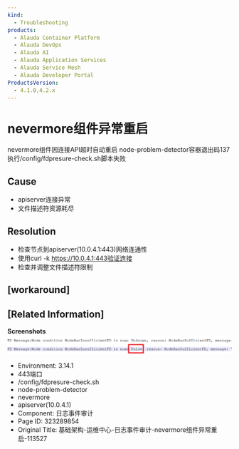 ```yaml
---
kind:
  - Troubleshooting
products:
  - Alauda Container Platform
  - Alauda DevOps
  - Alauda AI
  - Alauda Application Services
  - Alauda Service Mesh
  - Alauda Developer Portal
ProductsVersion:
  - 4.1.0,4.2.x
---
```

<!-- A type of document that involves encountering a fault, diagnosing it, performing root cause analysis, and providing solutions. -->

# nevermore组件异常重启

nevermore组件因连接API超时自动重启 node-problem-detector容器退出码137 执行/config/fdpresure-check.sh脚本失败

## Cause
- apiserver连接异常
- 文件描述符资源耗尽

## Resolution
- 检查节点到apiserver(10.0.4.1:443)网络连通性
- 使用curl -k https://10.0.4.1:443验证连接
- 检查并调整文件描述符限制

## [workaround]

## [Related Information]
**Screenshots**
![](assets/ji-chu-jia-gou-yun-wei-zhong-xin-ri-zhi-shi-jian-shen-ji-nevermorezu-jian-yi-cha/mceclip1_1753261092770_j4kjc.png)
- Environment: 3.14.1
- 443端口
- /config/fdpresure-check.sh
- node-problem-detector
- nevermore
- apiserver(10.0.4.1)
- Component: 日志事件审计
- Page ID: 323289854
- Original Title: 基础架构-运维中心-日志事件审计-nevermore组件异常重启-113527
